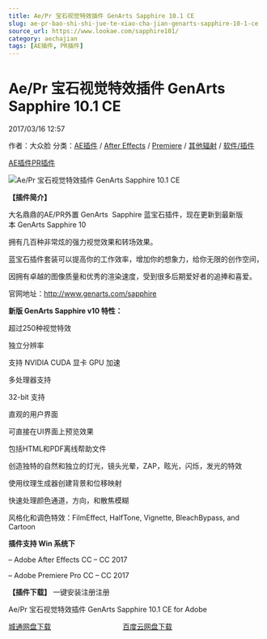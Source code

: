 ```yaml
---
title: Ae/Pr 宝石视觉特效插件 GenArts Sapphire 10.1 CE
slug: ae-pr-bao-shi-shi-jue-te-xiao-cha-jian-genarts-sapphire-10-1-ce
source_url: https://www.lookae.com/sapphire101/
category: aechajian
tags: [AE插件, PR插件]
---
```

# Ae/Pr 宝石视觉特效插件 GenArts Sapphire 10.1 CE

2017/03/16 12:57

作者：大众脸
分类：[AE插件](https://www.lookae.com/after-effects/aechajian/) / [After Effects](https://www.lookae.com/after-effects/) / [Premiere](https://www.lookae.com/qitarjcj/premierezy/) / [其他辐射](https://www.lookae.com/others/) / [软件/插件](https://www.lookae.com/qitarjcj/)

[AE插件](https://www.lookae.com/tag/ae%e6%8f%92%e4%bb%b6/)[PR插件](https://www.lookae.com/tag/pr%e6%8f%92%e4%bb%b6/)

![Ae/Pr 宝石视觉特效插件 GenArts Sapphire 10.1 CE](https://www.lookae.com/wp-content/uploads/2016/09/Sapphire10.jpg "Ae/Pr 宝石视觉特效插件 GenArts Sapphire 10.1 CE-LookAE.com")

**【插件简介】**

大名鼎鼎的AE/PR外置 GenArts  Sapphire 蓝宝石插件，现在更新到最新版本 GenArts Sapphire 10

拥有几百种非常炫的强力视觉效果和转场效果。

蓝宝石插件套装可以提高你的工作效率，增加你的想象力，给你无限的创作空间，

因拥有卓越的图像质量和优秀的渲染速度，受到很多后期爱好者的追捧和喜爱。

官网地址：http://www.genarts.com/sapphire

**新版 GenArts Sapphire v10 特性：**

超过250种视觉特效

独立分辨率

支持 NVIDIA CUDA 显卡 GPU 加速

多处理器支持

32-bit 支持

直观的用户界面

可直接在UI界面上预览效果

包括HTML和PDF离线帮助文件

创造独特的自然和独立的灯光，镜头光晕，ZAP，眩光，闪烁，发光的特效

使用纹理生成器创建背景和位移映射

快速处理颜色通道，方向，和散焦模糊

风格化和调色特效：FilmEffect, HalfTone, Vignette, BleachBypass, and Cartoon

**插件支持 Win 系统下**

– Adobe After Effects CC – CC 2017

– Adobe Premiere Pro CC – CC 2017

**【插件下载】** 一键安装注册注册

Ae/Pr 宝石视觉特效插件 GenArts Sapphire 10.1 CE for Adobe

[城通网盘下载](https://lookae.ctfile.com/fs/WN6177464138)                                    [百度云网盘下载](https://pan.baidu.com/s/1skYzb7B)
